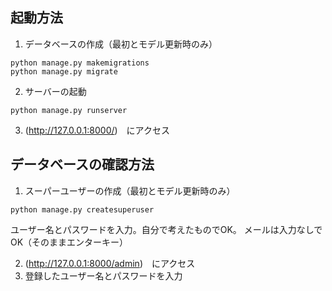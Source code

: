 ## 起動方法
1. データベースの作成（最初とモデル更新時のみ）
```
python manage.py makemigrations
python manage.py migrate
```
2. サーバーの起動
```
python manage.py runserver
```
3. (http://127.0.0.1:8000/)　にアクセス

## データベースの確認方法
1. スーパーユーザーの作成（最初とモデル更新時のみ）
```
python manage.py createsuperuser
```
ユーザー名とパスワードを入力。自分で考えたものでOK。
メールは入力なしでOK（そのままエンターキー）

2. (http://127.0.0.1:8000/admin)　にアクセス
3. 登録したユーザー名とパスワードを入力